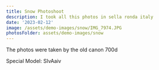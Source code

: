 ```yaml
---
title: Snow Photoshoot
description: I took all this photos in sella ronda italy
date: '2023-02-12'
image: /assets/demo-images/snow/IMG_7974.JPG
photosFolder: assets/demo-images/snow
---
```


The photos were taken by the old canon 700d

Special Model: SIvAaiv
